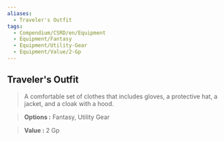 ```yaml
---
aliases:
  - Traveler's Outfit
tags:
  - Compendium/CSRD/en/Equipment
  - Equipment/Fantasy
  - Equipment/Utility-Gear
  - Equipment/Value/2-Gp
---
```

  
    
## Traveler's Outfit    
    
>A comfortable set of clothes that includes gloves, a protective hat, a jacket, and a cloak with a hood.    
> **Options :** Fantasy, Utility Gear    
> **Value :** 2 Gp